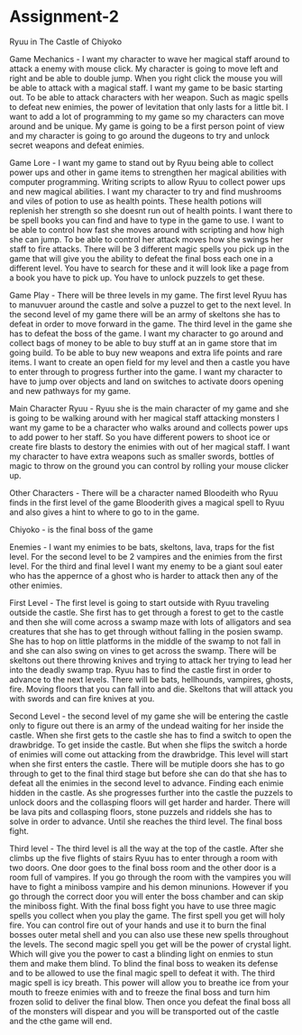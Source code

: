 # Assignment-2

Ryuu in The Castle of Chiyoko 

Game Mechanics - I want my character to wave her magical staff around to attack a enemy with mouse click. My character is going to move left and right and be able to double jump. When you right click the mouse you will be able to attack with a magical staff. I want my game to be basic starting out. To be able to attack characters with her weapon. Such as magic spells to defeat new enimies, the power of levitation that only lasts for a little bit.
I want to add a lot of programming to my game so my characters can move around and be unique. My game is going to be a first person point of view and my character is going to go around the dugeons to try and unlock secret weapons and defeat enimies.

Game Lore - I want my game to stand out by Ryuu being able to collect power ups and other in game items to strengthen her magical abilities with computer programming. Writing scripts to allow Ryuu to collect power ups and new magical abilities.  I want my character to try and find mushrooms and viles of potion to use as health points. These health potions will replenish her strength so she doesnt run out of health points. I want there to be spell books you can find and have to type in the game to use. I want to be able to control how fast she moves around with scripting and how high she can jump. To be able to control her attack moves how she swings her staff to fire attacks. There will be 3 different magic spells you pick up in the game that will give you the ability to defeat the final boss each one in a different level. You have to search for these and it will look like a page from a book you have to pick up. You have to unlock puzzels to get these.

Game Play - There will be three levels in my game. The first level Ryuu has to manuvuer around the castle and solve a puzzel to get to the next level. In the second level of my game there will be an army of skeltons she has to defeat in order to move forward in the game. The third level in the game she has to defeat the boss of the game.  I want my character to go around and collect bags of money to be able to buy stuff at an in game store that im going build. To be able to buy new weapons and extra life points and rare items. I want to create an open field for my level and then a castle you have to enter through to progress further into the game. I want my character to have to jump over objects and land on switches to activate doors opening and new pathways for my game.

Main Character Ryuu - Ryuu she is the main character of my game and she is going to be walking around with her magical staff attacking monsters I want my game to be a character who walks around and collects power ups to add power to her staff. So you have different powers to shoot ice or create fire blasts to destory the enimies with out of her magical staff. I want my character to have extra weapons such as smaller swords, bottles of magic to throw on the ground you can control by rolling your mouse clicker up.

Other Characters - There will be a character named Bloodeith who Ryuu finds in the first level of the game Blooderith gives a magical spell to Ryuu and also gives a hint to where to go to in the game. 

Chiyoko - is the final boss of the game 

Enemies - I want my enimies to be bats, skeltons, lava, traps for the fist level. For the second level to be 2 vampires and the enimies from the first level. For the third and final level I want my enemy to be a giant soul eater who has the appernce of a ghost who is harder to attack then any of the other enimies. 

First Level - The first level is going to start outside with Ryuu traveling outside the castle. She first has to get through a forest to get to the castle and then she will come across a swamp maze with lots of alligators and sea creatures that she has to get through without falling in the posien swamp. She has to hop on little platforms in the middle of the swamp to not fall in and she can also swing on vines to get across the swamp. There will be skeltons out there throwing knives and trying to attack her trying to lead her into the deadly swamp trap. Ryuu has to find the castle first in order to advance to the next levels. There will be bats, hellhounds, vampires, ghosts, fire. Moving floors that you can fall into and die. Skeltons that will attack you with swords and can fire knives at you. 

Second Level - the second level of my game she will be entering the castle only to figure out there is an army of the undead waiting for her inside the castle. When she first gets to the castle she has to find a switch to open the drawbridge. To get inside the castle. But when she flips the switch a horde of enimies will come out attacking from the drawbridge. This level will start when she first enters the castle. There will be mutiple doors she has to go through to get to the final third stage but before she can do that she has to defeat all the enimies in the second level to advance. Finding each enimie hidden in the castle. As she progresses further into the castle the puzzels to unlock doors and the collasping floors will get harder and harder. There will be lava pits and collasping floors, stone puzzels and riddels she has to solve in order to advance. Until she reaches the third level. The final boss fight.
 
Third level - The third level is all the way at the top of the castle. After she climbs up the five flights of stairs Ryuu has to enter through a room with two doors. One door goes to the final boss room and the other door is a room full of vampires. If you go through the room with the vampires you will have to fight a miniboss vampire and his demon minunions. However if you go through the correct door you will enter the boss chamber and can skip the miniboss fight. With the final boss fight you have to use three magic spells you collect when you play the game. The first spell you get will holy fire. You can control fire out of your hands and use it to burn the final bosses outer metal shell and you can also use these new spells throughout the levels. The second magic spell you get will be the power of crystal light. Which will give you the power to cast a blinding light on enmies to stun them and make them blind. To blind the final boss to weaken its defense and to be allowed to use the final magic spell to defeat it with. The third magic spell is icy breath. This power will allow you to breathe ice from your mouth to freeze enimies with and to freeze the final boss and turn him frozen solid to deliver the final blow. Then once you defeat the final boss all of the monsters will dispear and you will be transported out of the castle and the cthe game will end. 
